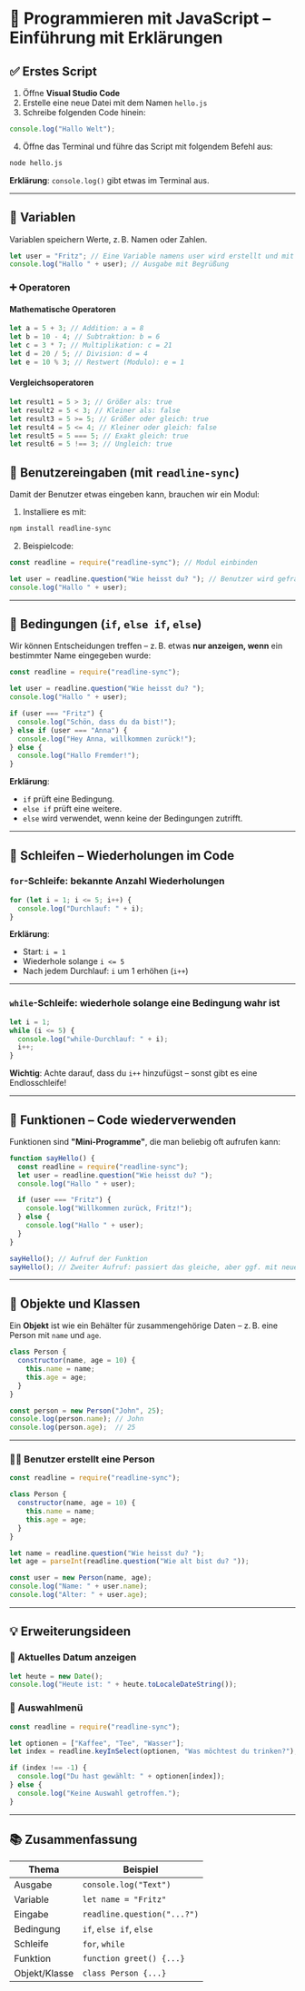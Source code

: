# 📘 Programmieren mit JavaScript – Einführung mit Erklärungen

## ✅ Erstes Script

1. Öffne **Visual Studio Code**
2. Erstelle eine neue Datei mit dem Namen `hello.js`
3. Schreibe folgenden Code hinein:

```javascript
console.log("Hallo Welt");
```

4. Öffne das Terminal und führe das Script mit folgendem Befehl aus:

```bash
node hello.js
```

**Erklärung**: `console.log()` gibt etwas im Terminal aus.

---

## 🧠 Variablen

Variablen speichern Werte, z. B. Namen oder Zahlen.

```javascript
let user = "Fritz"; // Eine Variable namens user wird erstellt und mit dem Namen Fritz belegt
console.log("Hallo " + user); // Ausgabe mit Begrüßung
```
### ➕ Operatoren

#### Mathematische Operatoren

```javascript
let a = 5 + 3; // Addition: a = 8
let b = 10 - 4; // Subtraktion: b = 6
let c = 3 * 7; // Multiplikation: c = 21
let d = 20 / 5; // Division: d = 4
let e = 10 % 3; // Restwert (Modulo): e = 1
```

#### Vergleichsoperatoren

```javascript
let result1 = 5 > 3; // Größer als: true
let result2 = 5 < 3; // Kleiner als: false
let result3 = 5 >= 5; // Größer oder gleich: true
let result4 = 5 <= 4; // Kleiner oder gleich: false
let result5 = 5 === 5; // Exakt gleich: true
let result6 = 5 !== 3; // Ungleich: true
```

## 🎤 Benutzereingaben (mit `readline-sync`)

Damit der Benutzer etwas eingeben kann, brauchen wir ein Modul:

1. Installiere es mit:

```bash
npm install readline-sync
```

2. Beispielcode:

```javascript
const readline = require("readline-sync"); // Modul einbinden

let user = readline.question("Wie heisst du? "); // Benutzer wird gefragt
console.log("Hallo " + user);
```

---

## 🔁 Bedingungen (`if`, `else if`, `else`)

Wir können Entscheidungen treffen – z. B. etwas **nur anzeigen, wenn** ein bestimmter Name eingegeben wurde:

```javascript
const readline = require("readline-sync");

let user = readline.question("Wie heisst du? ");
console.log("Hallo " + user);

if (user === "Fritz") {
  console.log("Schön, dass du da bist!");
} else if (user === "Anna") {
  console.log("Hey Anna, willkommen zurück!");
} else {
  console.log("Hallo Fremder!");
}
```

**Erklärung**:

* `if` prüft eine Bedingung.
* `else if` prüft eine weitere.
* `else` wird verwendet, wenn keine der Bedingungen zutrifft.

---

## 🔂 Schleifen – Wiederholungen im Code

### `for`-Schleife: bekannte Anzahl Wiederholungen

```javascript
for (let i = 1; i <= 5; i++) {
  console.log("Durchlauf: " + i);
}
```

**Erklärung**:

* Start: `i = 1`
* Wiederhole solange `i <= 5`
* Nach jedem Durchlauf: `i` um 1 erhöhen (`i++`)

---

### `while`-Schleife: wiederhole **solange eine Bedingung wahr ist**

```javascript
let i = 1;
while (i <= 5) {
  console.log("while-Durchlauf: " + i);
  i++;
}
```

**Wichtig**: Achte darauf, dass du `i++` hinzufügst – sonst gibt es eine Endlosschleife!

---

## 🧩 Funktionen – Code wiederverwenden

Funktionen sind **"Mini-Programme"**, die man beliebig oft aufrufen kann:

```javascript
function sayHello() {
  const readline = require("readline-sync");
  let user = readline.question("Wie heisst du? ");
  console.log("Hallo " + user);

  if (user === "Fritz") {
    console.log("Willkommen zurück, Fritz!");
  } else {
    console.log("Hallo " + user);
  }
}

sayHello(); // Aufruf der Funktion
sayHello(); // Zweiter Aufruf: passiert das gleiche, aber ggf. mit neuem Namen
```

---

## 🧱 Objekte und Klassen

Ein **Objekt** ist wie ein Behälter für zusammengehörige Daten – z. B. eine Person mit `name` und `age`.

```javascript
class Person {
  constructor(name, age = 10) {
    this.name = name;
    this.age = age;
  }
}

const person = new Person("John", 25);
console.log(person.name); // John
console.log(person.age);  // 25
```

---

### 🧍‍♂️ Benutzer erstellt eine Person

```javascript
const readline = require("readline-sync");

class Person {
  constructor(name, age = 10) {
    this.name = name;
    this.age = age;
  }
}

let name = readline.question("Wie heisst du? ");
let age = parseInt(readline.question("Wie alt bist du? "));

const user = new Person(name, age);
console.log("Name: " + user.name);
console.log("Alter: " + user.age);
```

---

## 💡 Erweiterungsideen

### 📅 Aktuelles Datum anzeigen

```javascript
let heute = new Date();
console.log("Heute ist: " + heute.toLocaleDateString());
```

### 🔘 Auswahlmenü

```javascript
const readline = require("readline-sync");

let optionen = ["Kaffee", "Tee", "Wasser"];
let index = readline.keyInSelect(optionen, "Was möchtest du trinken?");

if (index !== -1) {
  console.log("Du hast gewählt: " + optionen[index]);
} else {
  console.log("Keine Auswahl getroffen.");
}
```

---

## 📚 Zusammenfassung

| Thema         | Beispiel                    |
| ------------- | --------------------------- |
| Ausgabe       | `console.log("Text")`       |
| Variable      | `let name = "Fritz"`        |
| Eingabe       | `readline.question("...?")` |
| Bedingung     | `if`, `else if`, `else`     |
| Schleife      | `for`, `while`              |
| Funktion      | `function greet() {...}`    |
| Objekt/Klasse | `class Person {...}`        |
